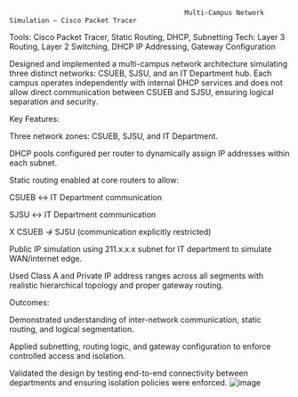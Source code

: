                                                Multi-Campus Network Simulation – Cisco Packet Tracer

Tools: Cisco Packet Tracer, Static Routing, DHCP, Subnetting
Tech: Layer 3 Routing, Layer 2 Switching, DHCP IP Addressing, Gateway Configuration

Designed and implemented a multi-campus network architecture simulating three distinct networks: CSUEB, SJSU, and an IT Department hub. Each campus operates independently with internal DHCP services and does not allow direct communication between CSUEB and SJSU, ensuring logical separation and security.

Key Features:

  Three network zones: CSUEB, SJSU, and IT Department.

  DHCP pools configured per router to dynamically assign IP addresses within each subnet.

  Static routing enabled at core routers to allow:

  CSUEB ↔ IT Department communication

  SJSU ↔ IT Department communication

  X CSUEB ↛ SJSU (communication explicitly restricted)

  Public IP simulation using 211.x.x.x subnet for IT department to simulate WAN/internet edge.

  Used Class A and Private IP address ranges across all segments with realistic hierarchical topology and proper gateway routing.

Outcomes:

  Demonstrated understanding of inter-network communication, static routing, and logical segmentation.

  Applied subnetting, routing logic, and gateway configuration to enforce controlled access and isolation.

  Validated the design by testing end-to-end connectivity between departments and ensuring isolation policies were enforced.
![image](https://github.com/user-attachments/assets/9eee1827-4735-48d1-ab1d-ea5a272c823f)


